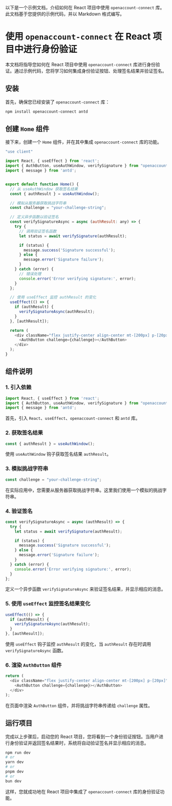 以下是一个示例文档，介绍如何在 React 项目中使用 `openaccount-connect` 库。此文档基于您提供的示例代码，并以 Markdown 格式编写。

# 使用 `openaccount-connect` 在 React 项目中进行身份验证

本文档将指导您如何在 React 项目中使用 `openaccount-connect` 库进行身份验证。通过示例代码，您将学习如何集成身份验证按钮、处理签名结果并验证签名。

## 安装

首先，确保您已经安装了 `openaccount-connect` 库：

```bash
npm install openaccount-connect antd
```

## 创建 `Home` 组件

接下来，创建一个 `Home` 组件，并在其中集成 `openaccount-connect` 库的功能。

```javascript
"use client"

import React, { useEffect } from 'react';
import { AuthButton, useAuthWindow, verifySignature } from "openaccount-connect";
import { message } from 'antd';


export default function Home() {
  // 从 useAuthWindow 获取签名结果
  const { authResult } = useAuthWindow();

  // 模拟从服务器获取挑战字符串
  const challenge = "your-challenge-string";

  // 定义异步函数以验证签名
  const verifySignatureAsync = async (authResult: any) => {
    try {
      // 调用验证签名函数
      let status = await verifySignature(authResult);

      if (status) {
        message.success('Signature successful');
      } else {
        message.error('Signature failure');
      }
    } catch (error) {
      // 错误处理
      console.error('Error verifying signature:', error);
    }
  };

  // 使用 useEffect 监控 authResult 的变化
  useEffect(() => {
    if (authResult) {
      verifySignatureAsync(authResult);
    }
  }, [authResult]);

  return (
    <div className="flex justify-center align-center mt-[200px] p-[20px]">
      <AuthButton challenge={challenge}></AuthButton>
    </div>
  );
}
```

## 组件说明

### 1. 引入依赖

```javascript
import React, { useEffect } from 'react';
import { AuthButton, useAuthWindow, verifySignature } from "openaccount-connect";
import { message } from 'antd';
```

首先，引入 `React`、`useEffect`、`openaccount-connect` 和 `antd` 库。

### 2. 获取签名结果

```javascript
const { authResult } = useAuthWindow();
```

使用 `useAuthWindow` 钩子获取签名结果 `authResult`。

### 3. 模拟挑战字符串

```javascript
const challenge = "your-challenge-string";
```

在实际应用中，您需要从服务器获取挑战字符串。这里我们使用一个模拟的挑战字符串。

### 4. 验证签名

```javascript
const verifySignatureAsync = async (authResult) => {
  try {
    let status = await verifySignature(authResult);

    if (status) {
      message.success('Signature successful');
    } else {
      message.error('Signature failure');
    }
  } catch (error) {
    console.error('Error verifying signature:', error);
  }
};
```

定义一个异步函数 `verifySignatureAsync` 来验证签名结果，并显示相应的消息。

### 5. 使用 `useEffect` 监控签名结果变化

```javascript
useEffect(() => {
  if (authResult) {
    verifySignatureAsync(authResult);
  }
}, [authResult]);
```

使用 `useEffect` 钩子监控 `authResult` 的变化，当 `authResult` 存在时调用 `verifySignatureAsync` 函数。

### 6. 渲染 `AuthButton` 组件

```javascript
return (
  <div className="flex justify-center align-center mt-[200px] p-[20px]">
    <AuthButton challenge={challenge}></AuthButton>
  </div>
);
```

在页面中渲染 `AuthButton` 组件，并将挑战字符串传递给 `challenge` 属性。

## 运行项目

完成以上步骤后，启动您的 React 项目，您将看到一个身份验证按钮。当用户进行身份验证并返回签名结果时，系统将自动验证签名并显示相应的消息。

```bash
npm run dev
# or
yarn dev
# or
pnpm dev
# or
bun dev
```

这样，您就成功地在 React 项目中集成了 `openaccount-connect` 库的身份验证功能。


